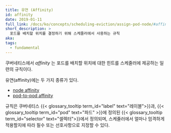 ```yaml
---
title: 유연 (Affinity)
id: affinity
date: 2019-01-11
full_link: /docs/ko/concepts/scheduling-eviction/assign-pod-node/#affinity-and-anti-affinity
short_description: >
  포드를 배치할 위치를 결정하기 위해 스케줄러에서 사용하는 규칙
aka:
tags:
  - fundamental
---
```


쿠버네티스에서 _affinity_ 는 포드를 배치할 위치에 대한 힌트를 스케줄러에 제공하는 일련의 규칙이다.

<!--more-->

유연(affinity)에는 두 가지 종류가 있다.

- [node affinity](/ko/docs/concepts/scheduling-eviction/assign-pod-node/#node-affinity)
- [pod-to-pod affinity](/ko/docs/concepts/scheduling-eviction/assign-pod-node/#inter-pod-affinity-and-anti-affinity)

규칙은 쿠버네티스 {{< glossary_tooltip term_id="label" text="레이블">}}과, {{< glossary_tooltip term_id="pod" text="파드" >}}에 정의된 {{< glossary_tooltip term_id="selector" text="셀렉터">}}에서 정의되며,
스케쥴러에서 얼마나 엄격하게 적용할지에 따라 필수 또는 선호사항으로 지정할 수 있다.
